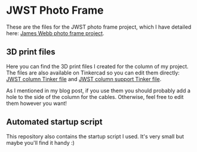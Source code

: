 # JWST Photo Frame
These are the files for the JWST photo frame project, which I have detailed here: [James Webb photo frame project](https://m7n.nl/article/james-webb-telescope-project/).

## 3D print files
Here you can find the 3D print files I created for the column of my project. The files are also available on Tinkercad so you can edit them directly: [JWST column Tinker file](https://www.tinkercad.com/things/85FGorEiJzZ-jwst-column) and [JWST column support Tinker file](https://www.tinkercad.com/things/k7WFIqCUeIF-jwst-column-support). 

As I mentioned in my blog post, if you use them you should probably add a hole to the side of the column for the cables. Otherwise, feel free to edit them however you want!

## Automated startup script

This repository also contains the startup script I used. It's very small but maybe you'll find it handy :)
